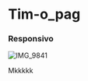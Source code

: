 # Tim-o_pag
### Responsivo 
![IMG_9841](https://user-images.githubusercontent.com/60757768/87167017-c2634e80-c2a2-11ea-8ed8-93c44b6925a8.gif)



Mkkkkk




